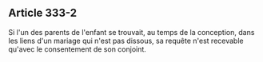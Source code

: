 Article 333-2
----
Si l'un des parents de l'enfant se trouvait, au temps de la conception, dans les
liens d'un mariage qui n'est pas dissous, sa requête n'est recevable qu'avec le
consentement de son conjoint.
